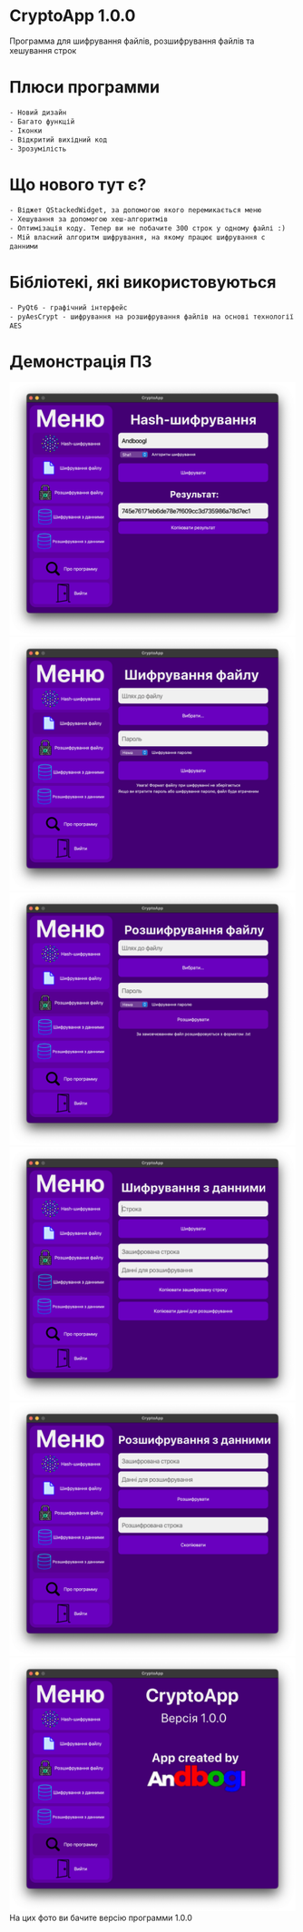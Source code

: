 # CryptoApp 1.0.0
Программа для шифрування файлів, розшифрування файлів та хешування строк

# Плюси программи
    - Новий дизайн
    - Багато функцій
    - Іконки
    - Відкритий вихідний код
    - Зрозумілість

# Що нового тут є?
    - Віджет QStackedWidget, за допомогою якого перемикається меню
    - Хешування за допомогою хеш-алгоритмів
    - Оптимізація коду. Тепер ви не побачите 300 строк у одному файлі :)
    - Мій власний алгоритм шифрування, на якому працює шифрування с данними

# Бібліотекі, які використовуються
    - PyQt6 - графічний інтерфейс
    - pyAesCrypt - шифрування на розшифрування файлів на основі технології AES

# Демонстрація ПЗ
<img src='app_photos/app1.png'>
<img src='app_photos/app2.png'>
<img src='app_photos/app3.png'>
<img src='app_photos/app4.png'>
<img src='app_photos/app5.png'>
<img src='app_photos/app6.png'>
На цих фото ви бачите версію программи 1.0.0